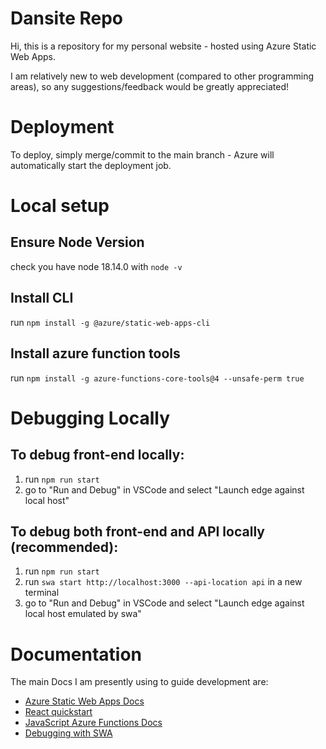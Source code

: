# Dansite Repo

Hi, this is a repository for my personal website - hosted using Azure Static Web Apps.

I am relatively new to web development (compared to other programming areas), so any suggestions/feedback would be greatly appreciated!

# Deployment

To deploy, simply merge/commit to the main branch - Azure will automatically start the deployment job.

# Local setup

## Ensure Node Version
check you have node 18.14.0 with `node -v`

## Install CLI
run `npm install -g @azure/static-web-apps-cli`

## Install azure function tools 
run `npm install -g azure-functions-core-tools@4 --unsafe-perm true`

# Debugging Locally

## To debug front-end locally:
1. run `npm run start`
2. go to "Run and Debug" in VSCode and select "Launch edge against local host"

## To debug both front-end and API locally (recommended):
1. run `npm run start`
2. run `swa start http://localhost:3000 --api-location api` in a new terminal
3. go to "Run and Debug" in VSCode and select "Launch edge against local host emulated by swa"

# Documentation

The main Docs I am presently using to guide development are:

- [Azure Static Web Apps Docs](https://docs.microsoft.com/azure/static-web-apps/overview)
- [React quickstart](https://docs.microsoft.com/azure/static-web-apps/getting-started?tabs=react)
- [JavaScript Azure Functions Docs](https://learn.microsoft.com/en-gb/azure/azure-functions/functions-reference-node?tabs=javascript%2Clinux%2Cazure-cli&pivots=nodejs-model-v4)
- [Debugging with SWA](https://learn.microsoft.com/en-us/azure/static-web-apps/local-development)